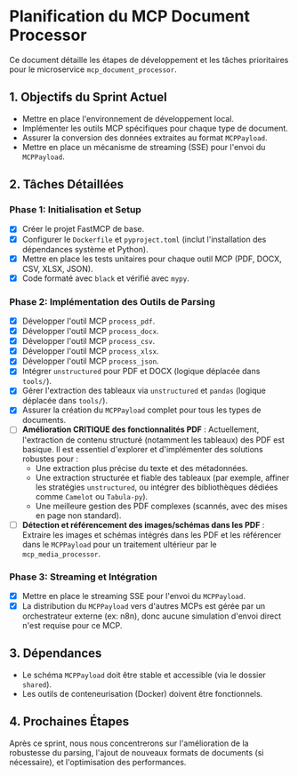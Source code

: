 # Planification du MCP Document Processor

Ce document détaille les étapes de développement et les tâches prioritaires pour le microservice `mcp_document_processor`.

## 1. Objectifs du Sprint Actuel

- Mettre en place l'environnement de développement local.
- Implémenter les outils MCP spécifiques pour chaque type de document.
- Assurer la conversion des données extraites au format `MCPPayload`.
- Mettre en place un mécanisme de streaming (SSE) pour l'envoi du `MCPPayload`.

## 2. Tâches Détaillées

### Phase 1: Initialisation et Setup

- [X] Créer le projet FastMCP de base.
- [X] Configurer le `Dockerfile` et `pyproject.toml` (inclut l'installation des dépendances système et Python).
- [X] Mettre en place les tests unitaires pour chaque outil MCP (PDF, DOCX, CSV, XLSX, JSON).
- [X] Code formaté avec `black` et vérifié avec `mypy`.

### Phase 2: Implémentation des Outils de Parsing

- [X] Développer l'outil MCP `process_pdf`.
- [X] Développer l'outil MCP `process_docx`.
- [X] Développer l'outil MCP `process_csv`.
- [X] Développer l'outil MCP `process_xlsx`.
- [X] Développer l'outil MCP `process_json`.
- [X] Intégrer `unstructured` pour PDF et DOCX (logique déplacée dans `tools/`).
- [X] Gérer l'extraction des tableaux via `unstructured` et `pandas` (logique déplacée dans `tools/`).
- [X] Assurer la création du `MCPPayload` complet pour tous les types de documents.
- [ ] **Amélioration CRITIQUE des fonctionnalités PDF** : Actuellement, l'extraction de contenu structuré (notamment les tableaux) des PDF est basique. Il est essentiel d'explorer et d'implémenter des solutions robustes pour :
    - Une extraction plus précise du texte et des métadonnées.
    - Une extraction structurée et fiable des tableaux (par exemple, affiner les stratégies `unstructured`, ou intégrer des bibliothèques dédiées comme `Camelot` ou `Tabula-py`).
    - Une meilleure gestion des PDF complexes (scannés, avec des mises en page non standard).
- [ ] **Détection et référencement des images/schémas dans les PDF** : Extraire les images et schémas intégrés dans les PDF et les référencer dans le `MCPPayload` pour un traitement ultérieur par le `mcp_media_processor`.

### Phase 3: Streaming et Intégration

- [X] Mettre en place le streaming SSE pour l'envoi du `MCPPayload`.
- [X] La distribution du `MCPPayload` vers d'autres MCPs est gérée par un orchestrateur externe (ex: n8n), donc aucune simulation d'envoi direct n'est requise pour ce MCP.

## 3. Dépendances

- Le schéma `MCPPayload` doit être stable et accessible (via le dossier `shared`).
- Les outils de conteneurisation (Docker) doivent être fonctionnels.

## 4. Prochaines Étapes

Après ce sprint, nous nous concentrerons sur l'amélioration de la robustesse du parsing, l'ajout de nouveaux formats de documents (si nécessaire), et l'optimisation des performances.
